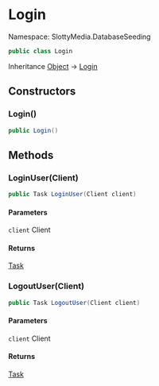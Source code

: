 # Login

Namespace: SlottyMedia.DatabaseSeeding

```csharp
public class Login
```

Inheritance [Object](https://docs.microsoft.com/en-us/dotnet/api/system.object) → [Login](./slottymedia.databaseseeding.login.md)

## Constructors

### **Login()**

```csharp
public Login()
```

## Methods

### **LoginUser(Client)**

```csharp
public Task LoginUser(Client client)
```

#### Parameters

`client` Client<br>

#### Returns

[Task](https://docs.microsoft.com/en-us/dotnet/api/system.threading.tasks.task)<br>

### **LogoutUser(Client)**

```csharp
public Task LogoutUser(Client client)
```

#### Parameters

`client` Client<br>

#### Returns

[Task](https://docs.microsoft.com/en-us/dotnet/api/system.threading.tasks.task)<br>
